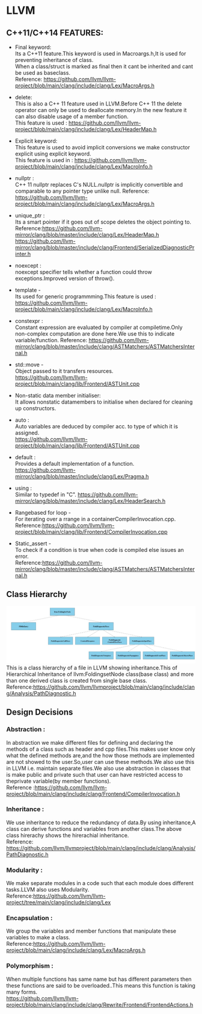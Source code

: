 # LLVM
## C++11/C++14 FEATURES:

* Final keyword:  
     Its a C++11 feature.This keyword is used in Macroargs.h,It is used for preventing inheritance of class.  
     When a class/struct is marked as final then it cant be inherited and cant be used as baseclass.  
     Reference: https://github.com/llvm/llvm-project/blob/main/clang/include/clang/Lex/MacroArgs.h

* delete:  
     This is also a C++ 11 feature used in LLVM.Before C++ 11 the delete operator can only be used to deallocate memory.In the new feature it can also disable usage of a member function.  
     This feature is used : https://github.com/llvm/llvm-project/blob/main/clang/include/clang/Lex/HeaderMap.h

* Explicit keyword:  
 This feature is used to avoid implicit conversions we make constructor explicit using explicit keyword.  
 This feature is used in : https://github.com/llvm/llvm-project/blob/main/clang/include/clang/Lex/MacroInfo.h
     
* nullptr :  
 C++ 11 nullptr replaces C's NULL.nullptr is implicitly convertible and comparable to any pointer type unlike null.
      Reference: https://github.com/llvm/llvm-project/blob/main/clang/include/clang/Lex/MacroArgs.h
      
* unique_ptr :  
 Its a smart pointer if it goes out of scope deletes the object pointing to.  
 Reference:https://github.com/llvm-mirror/clang/blob/master/include/clang/Lex/HeaderMap.h  
 https://github.com/llvm-mirror/clang/blob/master/include/clang/Frontend/SerializedDiagnosticPrinter.h

* noexcept :  
 noexcept specifier tells whether a function could throw exceptions.Improved version of throw().     
* template -  
 Its used for generic programmming.This feature is used : https://github.com/llvm/llvm-project/blob/main/clang/include/clang/Lex/MacroInfo.h
* constexpr :  
 Constant expression are evaluated by compiler at compiletime.Only non-complex computation are done here.We use this to indicate variable/function.
 Reference: https://github.com/llvm-mirror/clang/blob/master/include/clang/ASTMatchers/ASTMatchersInternal.h
* std::move -  
 Object passed to it transfers resources.  
 https://github.com/llvm/llvm-project/blob/main/clang/lib/Frontend/ASTUnit.cpp		
* Non-static data member initialiser:  
 It allows nonstatic datamembers to initialise when declared for cleaning up constructors. 	
* auto :  
 Auto variables are deduced by compiler acc. to type of which it is assigned.  
      https://github.com/llvm/llvm-project/blob/main/clang/lib/Frontend/ASTUnit.cpp
* default :  
 Provides a default implementation of a function.
      https://github.com/llvm-mirror/clang/blob/master/include/clang/Lex/Pragma.h
* using  :  
 Similar to typedef in "C".
      https://github.com/llvm-mirror/clang/blob/master/include/clang/Lex/HeaderSearch.h
* Rangebased for loop -  
 For iterating over a rrange in a containerCompilerInvocation.cpp.  
   Reference:https://github.com/llvm/llvm-project/blob/main/clang/lib/Frontend/CompilerInvocation.cpp
* Static_assert -  
 To check if a condition is true when code is compiled else issues an error.  
 Reference:https://github.com/llvm-mirror/clang/blob/master/include/clang/ASTMatchers/ASTMatchersInternal.h

## Class Hierarchy


![image here](a.jpeg)  
This is a class hierarchy of a file in LLVM showing inheritance.This of Hierarchical Inheritance of llvm:FoldingsetNode class(base class) and more than one derived class is created from single base class.
Reference:https://github.com/llvm/llvmproject/blob/main/clang/include/clang/Analysis/PathDiagnostic.h

## Design Decisions
 ### Abstraction :
 In abstraction we make different files for defining and declaring the methods of a class such as header and cpp files.This makes user know only what the defined methods are,and  the how those methods are implemented are not showed to the user.So,user can use these methods.We also use this in LLVM i.e. maintain separate files.We also use abstraction in classes that is make public and private such that user can have restricted access to theprivate variable(by member functions).  
 Reference :https://github.com/llvm/llvm-project/blob/main/clang/include/clang/Frontend/CompilerInvocation.h
 ### Inheritance :  
  We use inheritance to reduce the redundancy of data.By using inheritance,A class can derive functions and variables from another class.The above class hirerachy shows the hirerachial inheritance.  
  Reference: https://github.com/llvm/llvmproject/blob/main/clang/include/clang/Analysis/PathDiagnostic.h
 ### Modularity :  
 We make separate modules in a code such that each module does different tasks.LLVM also uses Modularity.  
 Reference:https://github.com/llvm/llvm-project/tree/main/clang/include/clang/Lex
      
 ### Encapsulation :  
   We group the variables and member functions that manipulate these variables to make a class.  
   Reference:https://github.com/llvm/llvm-project/blob/main/clang/include/clang/Lex/MacroArgs.h
     
### Polymorphism :  
   When multiple functions has same name but has different parameters then these functions are said to be overloaded..This means this function is taking many forms.  
   https://github.com/llvm/llvm-project/blob/main/clang/include/clang/Rewrite/Frontend/FrontendActions.h
